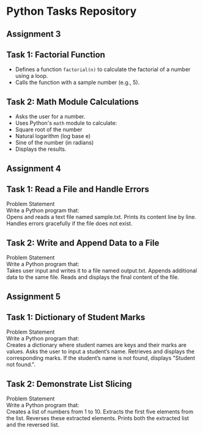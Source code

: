 # Python Tasks Repository

## Assignment 3
## Task 1: Factorial Function
- Defines a function `factorial(n)` to calculate the factorial of a number using a loop.
- Calls the function with a sample number (e.g., 5).


## Task 2: Math Module Calculations
- Asks the user for a number.
- Uses Python's `math` module to calculate:
- Square root of the number
- Natural logarithm (log base e)
- Sine of the number (in radians)
- Displays the results.


## Assignment 4
## Task 1: Read a File and Handle Errors
Problem Statement<br>
Write a Python program that:<br>
Opens and reads a text file named sample.txt.
Prints its content line by line.
Handles errors gracefully if the file does not exist.

## Task 2: Write and Append Data to a File
Problem Statement<br>
Write a Python program that: <br>
Takes user input and writes it to a file named output.txt.
Appends additional data to the same file.
Reads and displays the final content of the file.

## Assignment 5
## Task 1: Dictionary of Student Marks
Problem Statement <br>
Write a Python program that:<br>
Creates a dictionary where student names are keys and their marks are values.
Asks the user to input a student’s name.
Retrieves and displays the corresponding marks.
If the student’s name is not found, displays "Student not found.".


## Task 2: Demonstrate List Slicing
Problem Statement<br>
Write a Python program that:<br>
Creates a list of numbers from 1 to 10.
Extracts the first five elements from the list.
Reverses these extracted elements.
Prints both the extracted list and the reversed list.
